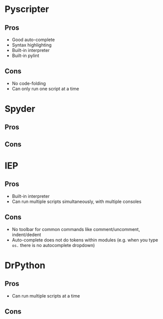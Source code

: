 # Pyscripter
## Pros
* Good auto-complete
* Syntax highlighting
* Built-in interpreter
* Built-in pylint
## Cons
* No code-folding
* Can only run one script at a time

# Spyder
## Pros

## Cons


# IEP
## Pros
* Built-in interpreter
* Can run multiple scripts simultaneously, with multiple consoles

## Cons
* No toolbar for common commands like comment/uncomment, indent/dedent
* Auto-complete does not do tokens within modules (e.g. when you type `os.` there is no autocomplete dropdown)

# DrPython
## Pros
* Can run multiple scripts at a time

## Cons

